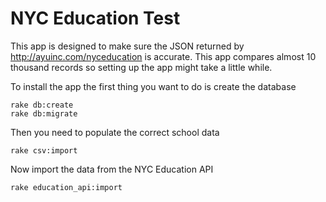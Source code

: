 NYC Education Test
======

This app is designed to make sure the JSON returned by http://ayuinc.com/nyceducation is accurate. This app compares almost 10 thousand records so setting up the app might take a little while.

To install the app the first thing you want to do is create the database

```console
rake db:create
rake db:migrate
```

Then you need to populate the correct school data

```console
rake csv:import
```

Now import the data from the NYC Education API

```console
rake education_api:import
```

